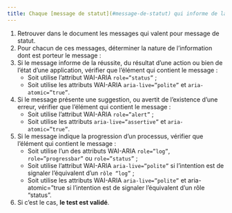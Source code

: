 ```yaml
---
title: Chaque [message de statut](#message-de-statut) qui informe de la réussite, du résultat d’une action ou bien de l’état d’une application utilise-t-il l’attribut WAI-ARIA `role="status"` ?
---
```


1. Retrouver dans le document les messages qui valent pour message de statut.
2. Pour chacun de ces messages, déterminer la nature de l’information dont est porteur le message :
3. Si le message informe de la réussite, du résultat d’une action ou bien de l’état d’une application, vérifier que l’élément qui contient le message :
    * Soit utilise l’attribut WAI-ARIA `role=”status”` ;
    * Soit utilise les attributs WAI-ARIA `aria-live=”polite”` et `aria-atomic=”true”`.
4. Si le message présente une suggestion, ou avertit de l’existence d’une erreur, vérifier que l’élément qui contient le message :
    * Soit utilise l’attribut WAI-ARIA `role=”alert”` ;
    * Soit utilise les attributs `aria-live=”assertive”` et `aria-atomic=”true”`.
5. Si le message indique la progression d’un processus, vérifier que l’élément qui contient le message :
    * Soit utilise l’un des attributs WAI-ARIA `role=”log”`, `role=”progressbar”` ou `role=”status”` ;
    * Soit utilise l’attribut WAI-ARIA `aria-live=”polite”` si l’intention est de signaler l’équivalent d’un `rôle “log”` ;
    * Soit utilise les attributs WAI-ARIA `aria-live=”polite”` et aria-atomic=”true si l’intention est de signaler l’équivalent d’un rôle “status”.
6. Si c’est le cas, **le test est validé**.